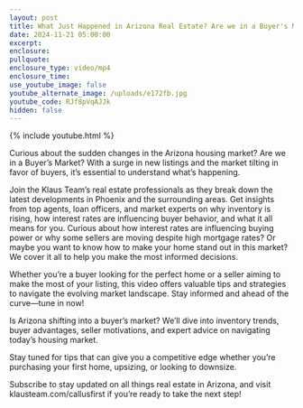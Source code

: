 ```yaml
---
layout: post
title: What Just Happened in Arizona Real Estate? Are we in a Buyer's Market?
date: 2024-11-21 05:00:00
excerpt:
enclosure:
pullquote:
enclosure_type: video/mp4
enclosure_time:
use_youtube_image: false
youtube_alternate_image: /uploads/e172fb.jpg
youtube_code: RJf8pVqAJJk
hidden: false
---
```

{% include youtube.html %}

Curious about the sudden changes in the Arizona housing market? Are we in a Buyer’s Market? With a surge in new listings and the market tilting in favor of buyers, it’s essential to understand what’s happening.

Join the Klaus Team’s real estate professionals as they break down the latest developments in Phoenix and the surrounding areas. Get insights from top agents, loan officers, and market experts on why inventory is rising, how interest rates are influencing buyer behavior, and what it all means for you. Curious about how interest rates are influencing buying power or why some sellers are moving despite high mortgage rates? Or maybe you want to know how to make your home stand out in this market? We cover it all to help you make the most informed decisions.

Whether you’re a buyer looking for the perfect home or a seller aiming to make the most of your listing, this video offers valuable tips and strategies to navigate the evolving market landscape. Stay informed and ahead of the curve—tune in now!

Is Arizona shifting into a buyer’s market? We’ll dive into inventory trends, buyer advantages, seller motivations, and expert advice on navigating today’s housing market.

Stay tuned for tips that can give you a competitive edge whether you’re purchasing your first home, upsizing, or looking to downsize.

Subscribe to stay updated on all things real estate in Arizona, and visit klausteam.com/callusfirst if you’re ready to take the next step!